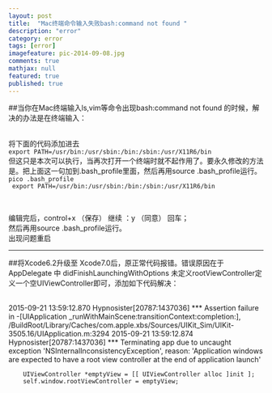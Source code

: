 ```yaml
---
layout: post
title:  "Mac终端命令输入失败bash:command not found "
description: "error"
category: error
tags: [error]
imagefeature: pic-2014-09-08.jpg
comments: true
mathjax: null
featured: true
published: true
---
```


##当你在Mac终端输入ls,vim等命令出现bash:command not found 的时候，解决的办法是在终端输入：

<br/>
将下面的代码添加进去
<br/>
<code>export PATH=/usr/bin:/usr/sbin:/bin:/sbin:/usr/X11R6/bin</code>
<br/>
但这只是本次可以执行，当再次打开一个终端时就不起作用了。要永久修改的方法是。把上面这一句加到.bash_profile里面，然后再用source .bash_profile运行。
<br/>
<code>pico .bash_profile </code>
<br>
<code> export PATH=/usr/bin:/usr/sbin:/bin:/sbin:/usr/X11R6/bin</code>
<figure>
  <img src="{{ site.url }}/images/blog/Mac终端命令输入失败.png" alt="">
  <figcaption></figcaption>
</figure>

<br/>
编辑完后，control+x   （保存）    继续 ：y   （同意）     回车；
<br/>
然后再用source .bash_profile运行。
<br/>
出现问题重启

---


##将Xcode6.2升级至 Xcode7.0后，原正常代码报错。错误原因在于 AppDelegate 中 didFinishLaunchingWithOptions 未定义rootViewController定义一个空UIViewController即可，添加如下代码解决：

<br/>
2015-09-21 13:59:12.870 Hypnosister[20787:1437036] *** Assertion failure in -[UIApplication _runWithMainScene:transitionContext:completion:], /BuildRoot/Library/Caches/com.apple.xbs/Sources/UIKit_Sim/UIKit-3505.16/UIApplication.m:3294
2015-09-21 13:59:12.874 Hypnosister[20787:1437036] *** Terminating app due to uncaught exception 'NSInternalInconsistencyException', reason: 'Application windows are expected to have a root view controller at the end of application launch'
<br/>


<code>
    UIViewController *emptyView = [[ UIViewController alloc ]init ];
    self.window.rootViewController = emptyView;
</code>
